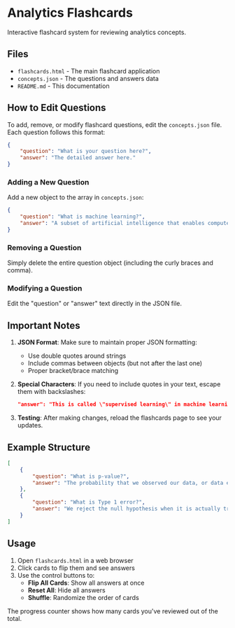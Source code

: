 # Analytics Flashcards

Interactive flashcard system for reviewing analytics concepts.

## Files

- `flashcards.html` - The main flashcard application
- `concepts.json` - The questions and answers data
- `README.md` - This documentation

## How to Edit Questions

To add, remove, or modify flashcard questions, edit the `concepts.json` file. Each question follows this format:

```json
{
    "question": "What is your question here?",
    "answer": "The detailed answer here."
}
```

### Adding a New Question

Add a new object to the array in `concepts.json`:

```json
{
    "question": "What is machine learning?",
    "answer": "A subset of artificial intelligence that enables computers to learn and make decisions from data without being explicitly programmed."
}
```

### Removing a Question

Simply delete the entire question object (including the curly braces and comma).

### Modifying a Question

Edit the "question" or "answer" text directly in the JSON file.

## Important Notes

1. **JSON Format**: Make sure to maintain proper JSON formatting:
   - Use double quotes around strings
   - Include commas between objects (but not after the last one)
   - Proper bracket/brace matching

2. **Special Characters**: If you need to include quotes in your text, escape them with backslashes:
   ```json
   "answer": "This is called \"supervised learning\" in machine learning."
   ```

3. **Testing**: After making changes, reload the flashcards page to see your updates.

## Example Structure

```json
[
    {
        "question": "What is p-value?",
        "answer": "The probability that we observed our data, or data even more extreme, if the null hypothesis were true."
    },
    {
        "question": "What is Type 1 error?",
        "answer": "We reject the null hypothesis when it is actually true. The probability of Type 1 error is α (alpha)."
    }
]
```

## Usage

1. Open `flashcards.html` in a web browser
2. Click cards to flip them and see answers
3. Use the control buttons to:
   - **Flip All Cards**: Show all answers at once
   - **Reset All**: Hide all answers
   - **Shuffle**: Randomize the order of cards

The progress counter shows how many cards you've reviewed out of the total. 